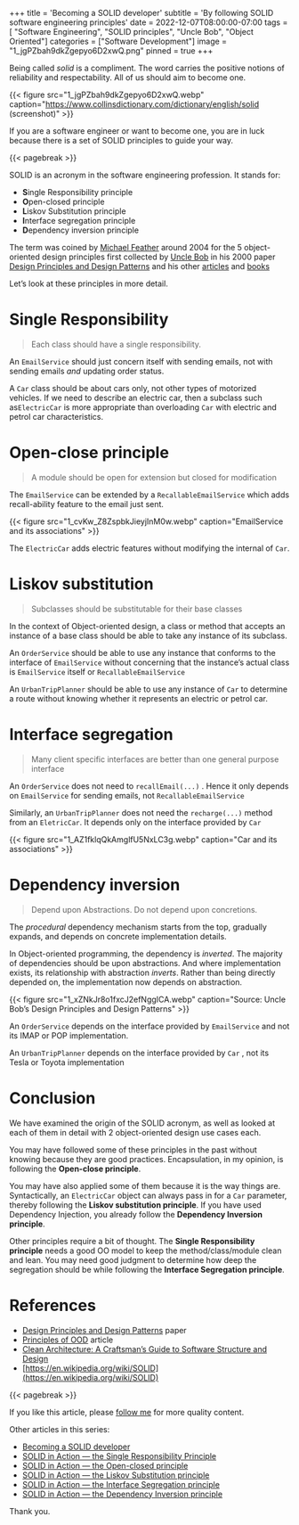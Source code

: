 +++
title = 'Becoming a SOLID developer'
subtitle = 'By following SOLID software engineering principles'
date = 2022-12-07T08:00:00-07:00
tags = [ "Software Engineering", "SOLID principles", "Uncle Bob", "Object Oriented"]
categories = ["Software Development"]
image = "1_jgPZbah9dkZgepyo6D2xwQ.png"
pinned = true
+++

Being called _solid_ is a compliment. The word carries the positive notions of reliability and respectability. All of us should aim to become one.

{{< figure src="1_jgPZbah9dkZgepyo6D2xwQ.webp" caption="https://www.collinsdictionary.com/dictionary/english/solid (screenshot)" >}}


If you are a software engineer or want to become one, you are in luck because there is a set of SOLID principles to guide your way.

{{< pagebreak >}}

SOLID is an acronym in the software engineering profession. It stands for:

*   **S**ingle Responsibility principle
*   **O**pen-closed principle
*   **L**iskov Substitution principle
*   **I**nterface segregation principle
*   **D**ependency inversion principle

The term was coined by [Michael Feather](https://michaelfeathers.silvrback.com/) around 2004 for the 5 object-oriented design principles first collected by [Uncle Bob](http://cleancoder.com/products) in his 2000 paper [Design Principles and Design Patterns](https://web.archive.org/web/20150906155800/http://www.objectmentor.com/resources/articles/Principles_and_Patterns.pdf) and his other [articles](http://www.butunclebob.com/ArticleS.UncleBob.PrinciplesOfOod) and [books](https://www.oreilly.com/library/view/clean-architecture-a/9780134494272/)

Let’s look at these principles in more detail.

Single Responsibility
=====================

> Each class should have a single responsibility.

An `EmailService` should just concern itself with sending emails, not with sending emails _and_ updating order status.

A `Car` class should be about cars only, not other types of motorized vehicles. If we need to describe an electric car, then a subclass such as`ElectricCar` is more appropriate than overloading `Car` with electric and petrol car characteristics.

Open-close principle
====================

> A module should be open for extension but closed for modification

The `EmailService` can be extended by a `RecallableEmailService` which adds recall-ability feature to the email just sent.

{{< figure src="1_cvKw_Z8ZspbkJieyjInM0w.webp" caption="EmailService and its associations" >}}

The `ElectricCar` adds electric features without modifying the internal of `Car`.

Liskov substitution
===================

> Subclasses should be substitutable for their base classes

In the context of Object-oriented design, a class or method that accepts an instance of a base class should be able to take any instance of its subclass.

An `OrderService` should be able to use any instance that conforms to the interface of `EmailService` without concerning that the instance’s actual class is `EmailService` itself or `RecallableEmailService`

An `UrbanTripPlanner` should be able to use any instance of `Car` to determine a route without knowing whether it represents an electric or petrol car.

Interface segregation
=====================

> Many client specific interfaces are better than one general purpose interface

An `OrderService` does not need to `recallEmail(...)` . Hence it only depends on `EmailService` for sending emails, not `RecallableEmailService`

Similarly, an `UrbanTripPlanner` does not need the `recharge(...)` method from an `EletricCar`. It depends only on the interface provided by `Car`

{{< figure src="1_AZ1fklqQkAmglfU5NxLC3g.webp" caption="Car and its associations" >}}


Dependency inversion
====================

> Depend upon Abstractions. Do not depend upon concretions.

The _procedural_ dependency mechanism starts from the top, gradually expands, and depends on concrete implementation details.

In Object-oriented programming, the dependency is _inverted_. The majority of dependencies should be upon abstractions. And where implementation exists, its relationship with abstraction _inverts_. Rather than being directly depended on, the implementation now depends on abstraction.

{{< figure src="1_xZNkJr8o1fxcJ2efNggICA.webp" caption="Source: Uncle Bob’s Design Principles and  Design Patterns" >}}


An `OrderService` depends on the interface provided by `EmailService` and not its IMAP or POP implementation.

An `UrbanTripPlanner` depends on the interface provided by `Car` , not its Tesla or Toyota implementation

Conclusion
==========

We have examined the origin of the SOLID acronym, as well as looked at each of them in detail with 2 object-oriented design use cases each.

You may have followed some of these principles in the past without knowing because they are good practices. Encapsulation, in my opinion, is following the **Open-close principle**.

You may have also applied some of them because it is the way things are. Syntactically, an `ElectricCar` object can always pass in for a `Car` parameter, thereby following the **Liskov substitution principle**. If you have used Dependency Injection, you already follow the **Dependency Inversion principle**.

Other principles require a bit of thought. The **Single Responsibility principle** needs a good OO model to keep the method/class/module clean and lean. You may need good judgment to determine how deep the segregation should be while following the **Interface Segregation principle**.

References
==========

*   [Design Principles and Design Patterns](https://web.archive.org/web/20150906155800/http://www.objectmentor.com/resources/articles/Principles_and_Patterns.pdf) paper
*   [Principles of OOD](http://www.butunclebob.com/ArticleS.UncleBob.PrinciplesOfOod) article
*   [Clean Architecture: A Craftsman’s Guide to Software Structure and Design](https://www.oreilly.com/library/view/clean-architecture-a/9780134494272/)
*   [https://en.wikipedia.org/wiki/SOLID](https://en.wikipedia.org/wiki/SOLID)

{{< pagebreak >}}

If you like this article, please [follow me](https://geraldnguyen.medium.com/subscribe) for more quality content.

Other articles in this series:

*   [Becoming a SOLID developer](.)
*   [SOLID in Action — the Single Responsibility Principle](https://medium.com/codex/solid-in-action-the-single-responsibility-principle-7cb70c32cc03)
*   [SOLID in Action — the Open-closed principle](https://medium.com/codex/solid-in-action-the-open-closed-principle-5b8d09a60a5a)
*   [SOLID in Action — the Liskov Substitution principle](https://medium.com/geekculture/solid-in-action-the-liskov-substitution-principle-4b1868ad81fd)
*   [SOLID in Action — the Interface Segregation principle](https://medium.com/geekculture/solid-in-action-the-interface-segregation-principle-6c8f92d2133a)
*   [SOLID in Action — the Dependency Inversion principle](https://medium.com/geekculture/solid-in-action-the-dependency-inversion-principle-5567bddd6cfc)

Thank you.